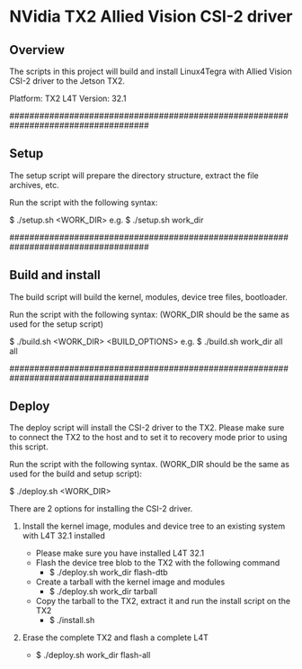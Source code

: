 # NVidia TX2 Allied Vision CSI-2 driver

## Overview

The scripts in this project will build and install Linux4Tegra with Allied Vision CSI-2 driver to the Jetson TX2.

Platform: TX2
L4T Version: 32.1

####################################################################################

## Setup

The setup script will prepare the directory structure, extract the file archives, etc.

Run the script with the following syntax:

$ ./setup.sh <WORK_DIR>
e.g. $ ./setup.sh work_dir


####################################################################################

## Build and install

The build script will build the kernel, modules, device tree files, bootloader.

Run the script with the following syntax:
(WORK_DIR should be the same as used for the setup script)

$ ./build.sh <WORK_DIR> <BUILD_OPTIONS> <COMPONENTS> <OPTIONS> 
e.g. $ ./build.sh work_dir all all


####################################################################################

## Deploy

The deploy script will install the CSI-2 driver to the TX2.
Please make sure to connect the TX2 to the host and to set it to recovery mode prior to using this script.

Run the script with the following syntax.
(WORK_DIR should be the same as used for the build and setup script):

$ ./deploy.sh <WORK_DIR> <COMMAND> 

There are 2 options for installing the CSI-2 driver.

1) Install the kernel image, modules and device tree to an existing system with L4T 32.1 installed
    * Please make sure you have installed L4T 32.1
    * Flash the device tree blob to the TX2 with the following command
        * $ ./deploy.sh work_dir flash-dtb
    * Create a tarball with the kernel image and modules
        * $ ./deploy.sh work_dir tarball
    * Copy the tarball to the TX2, extract it and run the install script on the TX2
        * $ ./install.sh

2) Erase the complete TX2 and flash a complete L4T
    * $ ./deploy.sh work_dir flash-all
